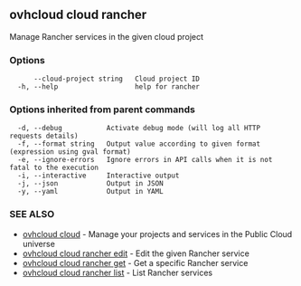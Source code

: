 ## ovhcloud cloud rancher

Manage Rancher services in the given cloud project

### Options

```
      --cloud-project string   Cloud project ID
  -h, --help                   help for rancher
```

### Options inherited from parent commands

```
  -d, --debug           Activate debug mode (will log all HTTP requests details)
  -f, --format string   Output value according to given format (expression using gval format)
  -e, --ignore-errors   Ignore errors in API calls when it is not fatal to the execution
  -i, --interactive     Interactive output
  -j, --json            Output in JSON
  -y, --yaml            Output in YAML
```

### SEE ALSO

* [ovhcloud cloud](ovhcloud_cloud.md)	 - Manage your projects and services in the Public Cloud universe
* [ovhcloud cloud rancher edit](ovhcloud_cloud_rancher_edit.md)	 - Edit the given Rancher service
* [ovhcloud cloud rancher get](ovhcloud_cloud_rancher_get.md)	 - Get a specific Rancher service
* [ovhcloud cloud rancher list](ovhcloud_cloud_rancher_list.md)	 - List Rancher services

